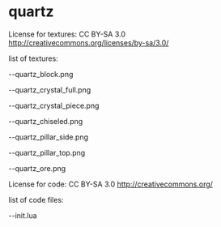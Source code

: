 quartz
======

License for textures: CC BY-SA 3.0 http://creativecommons.org/licenses/by-sa/3.0/

list of textures:
 
--quartz_block.png

--quartz_crystal_full.png

--quartz_crystal_piece.png

--quartz_chiseled.png

--quartz_pillar_side.png

--quartz_pillar_top.png

--quartz_ore.png
 
License for code: CC BY-SA 3.0 http://creativecommons.org/

list of code files:

 --init.lua 
